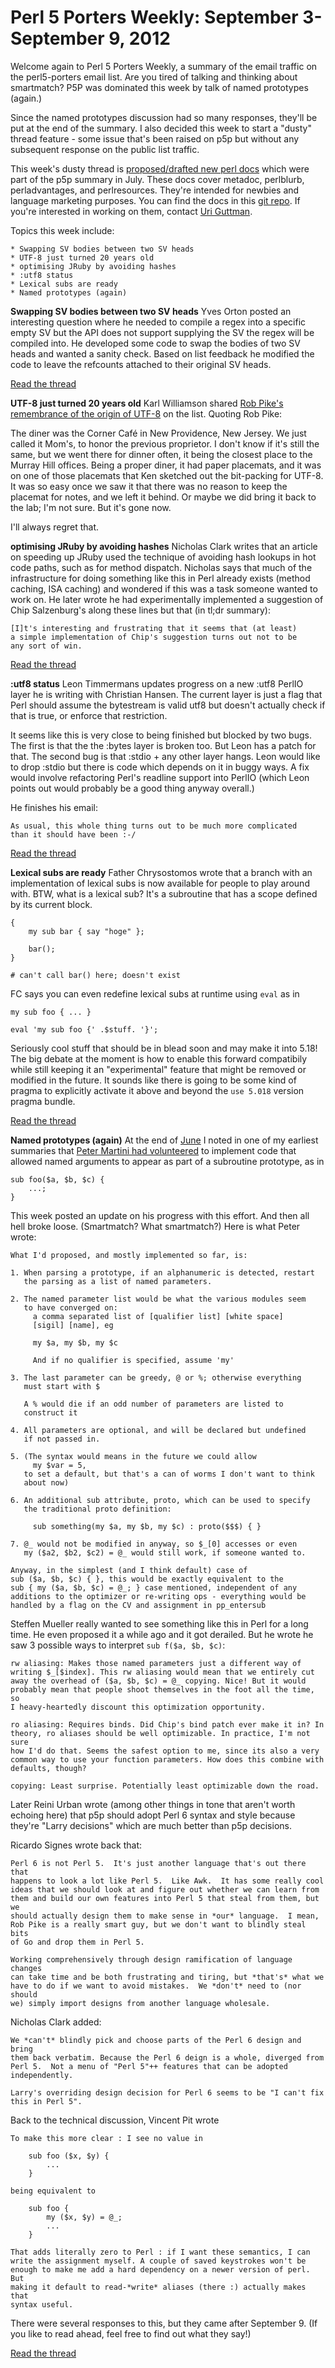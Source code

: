 Perl 5 Porters Weekly: September 3-September 9, 2012
====================================================

Welcome again to Perl 5 Porters Weekly, a summary of the email traffic on
the perl5-porters email list. Are you tired of talking and thinking about
smartmatch?  P5P was dominated this week by talk of named prototypes
(again.) 

Since the named prototypes discussion had so many responses, they'll be
put at the end of the summary.  I also decided this week to start a 
"dusty" thread feature - some issue that's been raised on p5p but 
without any subsequent response on the public list traffic. 

This week's dusty thread is [proposed/drafted new perl docs][1] which
were part of the p5p summary in July. These docs cover metadoc, perlblurb,
perladvantages, and perlresources.  They're intended for newbies and
language marketing purposes. You can find the docs in this [git repo][2].
If you're interested in working on them, contact [Uri Guttman][3].

Topics this week include:

    * Swapping SV bodies between two SV heads
    * UTF-8 just turned 20 years old
    * optimising JRuby by avoiding hashes
    * :utf8 status
    * Lexical subs are ready
    * Named prototypes (again)

**Swapping SV bodies between two SV heads**
Yves Orton posted an interesting question where he needed to compile a
regex into a specific empty SV but the API does not support supplying
the SV the regex will be compiled into. He developed some code to
swap the bodies of two SV heads and wanted a sanity check. Based on
list feedback he modified the code to leave the refcounts attached to
their original SV heads.

[Read the thread][4]

**UTF-8 just turned 20 years old**
Karl Williamson shared [Rob Pike's remembrance of the origin of UTF-8][5]
on the list. Quoting Rob Pike:

   The diner was the Corner Café in New Providence, New Jersey. We 
   just called it Mom's, to honor the previous proprietor. I don't 
   know if it's still the same, but we went there for dinner often, 
   it being the closest place to the Murray Hill offices. Being a proper 
   diner, it had paper placemats, and it was on one of those placemats 
   that Ken sketched out the bit-packing for UTF-8. It was so easy once 
   we saw it that there was no reason to keep the placemat for notes, and 
   we left it behind. Or maybe we did bring it back to the lab; I'm not 
   sure. But it's gone now. 

   I'll always regret that.

**optimising JRuby by avoiding hashes**
Nicholas Clark writes that an article on speeding up JRuby used the
technique of avoiding hash lookups in hot code paths, such as for method
dispatch.  Nicholas says that much of the infrastructure for doing something
like this in Perl already exists (method caching, ISA caching) and wondered
if this was a task someone wanted to work on.  He later wrote he had
experimentally implemented a suggestion of Chip Salzenburg's along these
lines but that (in tl;dr summary):

    [I]t's interesting and frustrating that it seems that (at least) 
    a simple implementation of Chip's suggestion turns out not to be 
    any sort of win.
    
[Read the thread][6]

**:utf8 status**
Leon Timmermans updates progress on a new :utf8 PerlIO layer he is writing
with Christian Hansen. The current layer is just a flag that Perl should
assume the bytestream is valid utf8 but doesn't actually check if that is
true, or enforce that restriction. 

It seems like this is very close to being finished but blocked by two bugs.
The first is that the the :bytes layer is broken too. But Leon has a patch
for that.  The second bug is that :stdio + any other layer hangs. Leon would
like to drop :stdio but there is code which depends on it in buggy ways. A
fix would involve refactoring Perl's readline support into PerlIO (which
Leon points out would probably be a good thing anyway overall.)

He finishes his email:

    As usual, this whole thing turns out to be much more complicated 
    than it should have been :-/

[Read the thread][7]

**Lexical subs are ready**
Father Chrysostomos wrote that a branch with an implementation of lexical
subs is now available for people to play around with. BTW, what is a lexical
sub? It's a subroutine that has a scope defined by its current block.

    {
        my sub bar { say "hoge" };

        bar();
    }

    # can't call bar() here; doesn't exist

FC says you can even redefine lexical subs at runtime using `eval` as in

    my sub foo { ... }

    eval 'my sub foo {' .$stuff. '}';

Seriously cool stuff that should be in blead soon and may make it into 5.18!
The big debate at the moment is how to enable this forward compatibily while
still keeping it an "experimental" feature that might be removed or modified
in the future. It sounds like there is going to be some kind of pragma
to explicitly activate it above and beyond the `use 5.018` version pragma
bundle.

[Read the thread][8]

**Named prototypes (again)**
At the end of [June][9] I noted in one of my earliest summaries that [Peter
Martini had volunteered][10] to implement code that allowed named arguments
to appear as part of a subroutine prototype, as in

    sub foo($a, $b, $c) {
        ...;
    }

This week posted an update on his progress with this effort. And then all 
hell broke loose. (Smartmatch? What smartmatch?) Here is what Peter wrote:

    What I'd proposed, and mostly implemented so far, is:

    1. When parsing a prototype, if an alphanumeric is detected, restart 
       the parsing as a list of named parameters.

    2. The named parameter list would be what the various modules seem 
       to have converged on:
         a comma separated list of [qualifier list] [white space] 
         [sigil] [name], eg 
        
         my $a, my $b, my $c

         And if no qualifier is specified, assume 'my'

    3. The last parameter can be greedy, @ or %; otherwise everything 
       must start with $

       A % would die if an odd number of parameters are listed to 
       construct it

    4. All parameters are optional, and will be declared but undefined 
       if not passed in.

    5. (The syntax would means in the future we could allow 
         my $var = 5, 
       to set a default, but that's a can of worms I don't want to think 
       about now)

    6. An additional sub attribute, proto, which can be used to specify 
       the traditional proto definition:

         sub something(my $a, my $b, my $c) : proto($$$) { }

    7. @_ would not be modified in anyway, so $_[0] accesses or even 
       my ($a2, $b2, $c2) = @_ would still work, if someone wanted to.

    Anyway, in the simplest (and I think default) case of 
    sub ($a, $b, $c) { }, this would be exactly equivalent to the 
    sub { my ($a, $b, $c) = @_; } case mentioned, independent of any 
    additions to the optimizer or re-writing ops - everything would be 
    handled by a flag on the CV and assignment in pp_entersub
    
Steffen Mueller really wanted to see something like this in Perl for a
long time. He even proposed it a while ago and it got derailed. But 
he wrote he saw 3 possible ways to interpret `sub f($a, $b, $c)`:

    rw aliasing: Makes those named parameters just a different way of 
    writing $_[$index]. This rw aliasing would mean that we entirely cut 
    away the overhead of ($a, $b, $c) = @_ copying. Nice! But it would 
    probably mean that people shoot themselves in the foot all the time, so 
    I heavy-heartedly discount this optimization opportunity.

    ro aliasing: Requires binds. Did Chip's bind patch ever make it in? In 
    theory, ro aliases should be well optimizable. In practice, I'm not sure 
    how I'd do that. Seems the safest option to me, since its also a very 
    common way to use your function parameters. How does this combine with 
    defaults, though?

    copying: Least surprise. Potentially least optimizable down the road.
    
Later Reini Urban wrote (among other things in tone that aren't worth
echoing here) that p5p should adopt Perl 6 syntax and style because 
they're "Larry decisions" which are much better than p5p decisions. 

Ricardo Signes wrote back that:

    Perl 6 is not Perl 5.  It's just another language that's out there that
    happens to look a lot like Perl 5.  Like Awk.  It has some really cool
    ideas that we should look at and figure out whether we can learn from
    them and build our own features into Perl 5 that steal from them, but we
    should actually design them to make sense in *our* language.  I mean,
    Rob Pike is a really smart guy, but we don't want to blindly steal bits
    of Go and drop them in Perl 5.

    Working comprehensively through design ramification of language changes
    can take time and be both frustrating and tiring, but *that's* what we
    have to do if we want to avoid mistakes.  We *don't* need to (nor should
    we) simply import designs from another language wholesale.
    
Nicholas Clark added:

    We *can't* blindly pick and choose parts of the Perl 6 design and bring
    them back verbatim. Because the Perl 6 deign is a whole, diverged from
    Perl 5.  Not a menu of "Perl 5"++ features that can be adopted
    independently.

    Larry's overriding design decision for Perl 6 seems to be "I can't fix
    this in Perl 5".

Back to the technical discussion, Vincent Pit wrote 

    To make this more clear : I see no value in

        sub foo ($x, $y) {
            ...
        }

    being equivalent to

        sub foo {
            my ($x, $y) = @_;
            ...
        }

    That adds literally zero to Perl : if I want these semantics, I can 
    write the assignment myself. A couple of saved keystrokes won't be 
    enough to make me add a hard dependency on a newer version of perl. But 
    making it default to read-*write* aliases (there :) actually makes that 
    syntax useful.

There were several responses to this, but they came after September 9. (If
you like to read ahead, feel free to find out what they say!)

[Read the thread][11]

 [1]: http://byte-me.org/perl-5-porters-weekly-july-23-july-29-2012/#2
 [2]: http://git.shadowcat.co.uk/gitweb/gitweb.cgi?p=urisagit/Perl-Docs.git;a=tree
 [3]: mailto:uri@perlhunter.com
 [4]: http://www.nntp.perl.org/group/perl.perl5.porters/2012/09/msg191582.html
 [5]: https://plus.google.com/u/0/101960720994009339267/posts/Rz1udTvtiMg
 [6]: http://www.nntp.perl.org/group/perl.perl5.porters/2012/09/msg191697.html
 [7]: http://www.nntp.perl.org/group/perl.perl5.porters/2012/09/msg191702.html
 [8]: http://www.nntp.perl.org/group/perl.perl5.porters/2012/09/msg191818.html
 [9]: http://byte-me.org/perl5-porters-weekly-june-25-july-1-2012/
[10]: http://www.nntp.perl.org/group/perl.perl5.porters/2012/06/msg188869.html
[11]: http://www.nntp.perl.org/group/perl.perl5.porters/2012/09/msg191477.html
